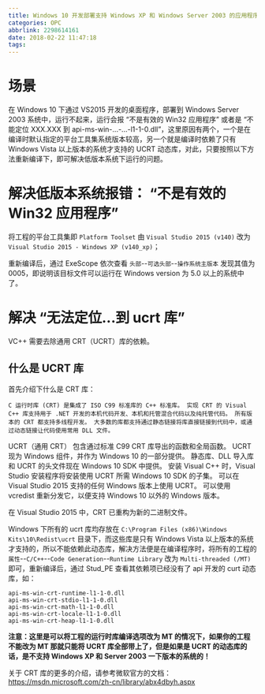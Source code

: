 ```yaml
---
title: Windows 10 开发部署支持 Windows XP 和 Windows Server 2003 的应用程序
categories: OPC
abbrlink: 2298614161
date: 2018-02-22 11:47:18
tags:
---
```


# 场景

在 Windows 10 下通过 VS2015 开发的桌面程序，部署到 Windows Server 2003 系统中，运行不起来，运行会报 “不是有效的 Win32 应用程序” 或者是 “不能定位 XXX.XXX 到 api-ms-win-...-...-l1-1-0.dll”，这里原因有两个，一个是在编译时默认指定的平台工具集系统版本较高，另一个就是编译时依赖了只有 Windows Vista 以上版本的系统才支持的 UCRT 动态库，对此，只要按照以下方法重新编译下，即可解决低版本系统下运行的问题。

<!--more-->

# 解决低版本系统报错： “不是有效的 Win32 应用程序”

将工程的平台工具集即 `Platform Toolset` 由 `Visual Studio 2015 (v140)` 改为 `Visual Studio 2015 - Windows XP (v140_xp)`；

重新编译后，通过 ExeScope 依次查看 `头部`--`可选头部`--`操作系统主版本` 发现其值为 0005，即说明该目标文件可以运行在 Windows version 为 5.0 以上的系统中了。

# 解决 “无法定位...到 ucrt 库”

VC++ 需要去除通用 CRT（UCRT）库的依赖。

## 什么是 UCRT 库

首先介绍下什么是 CRT 库：

`C 运行时库 (CRT) 是集成了 ISO C99 标准库的 C++ 标准库。 实现 CRT 的 Visual C++ 库支持用于 .NET 开发的本机代码开发、本机和托管混合代码以及纯托管代码。 所有版本的 CRT 都支持多线程开发。 大多数的库都支持通过静态链接将库直接链接到代码中，或通过动态链接让代码使用常用 DLL 文件。`

UCRT（通用 CRT） 包含通过标准 C99 CRT 库导出的函数和全局函数。 UCRT 现为 Windows 组件，并作为 Windows 10 的一部分提供。 静态库、DLL 导入库和 UCRT 的头文件现在 Windows 10 SDK 中提供。 安装 Visual C++ 时，Visual Studio 安装程序将安装使用 UCRT 所需 Windows 10 SDK 的子集。 可以在 Visual Studio 2015 支持的任何 Windows 版本上使用 UCRT。 可以使用 vcredist 重新分发它，以便支持 Windows 10 以外的 Windows 版本。

在 Visual Studio 2015 中，CRT 已重构为新的二进制文件。

Windows 下所有的 ucrt 库均存放在 `C:\Program Files (x86)\Windows Kits\10\Redist\ucrt` 目录下，而这些库是只有 Windows Vista 以上版本的系统才支持的，所以不能依赖此动态库，解决方法便是在编译程序时，将所有的工程的 `属性`--`C/C++`--`Code Generation`--`Runtime Library` 改为 `Multi-threaded (/MT)` 即可，重新编译后，通过 Stud_PE 查看其依赖项已经没有了 api 开发的 curt 动态库，如：
~~~
api-ms-win-crt-runtime-l1-1-0.dll
api-ms-win-crt-stdio-l1-1-0.dll
api-ms-win-crt-math-l1-1-0.dll
api-ms-win-crt-locale-l1-1-0.dll
api-ms-win-crt-heap-l1-1-0.dll
~~~
**注意：这里是可以将工程的运行时库编译选项改为 MT 的情况下，如果你的工程不能改为 MT 那就只能将 UCRT 库全部带上了，但是如果是 UCRT 的动态库的话，是不支持 Windows XP 和 Server 2003 一下版本的系统的！**

关于 CRT 库的更多的介绍，请参考微软官方的文档：https://msdn.microsoft.com/zh-cn/library/abx4dbyh.aspx